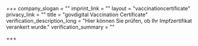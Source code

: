 +++
company_slogan = ""
imprint_link = ""
layout = "vaccinationcertificate"
privacy_link = ""
title = "govdigital Vaccination Certificate"
verification_description_long = "Hier können Sie prüfen, ob Ihr Impfzertifikat verankert wurde."
verification_summary = ""

+++
